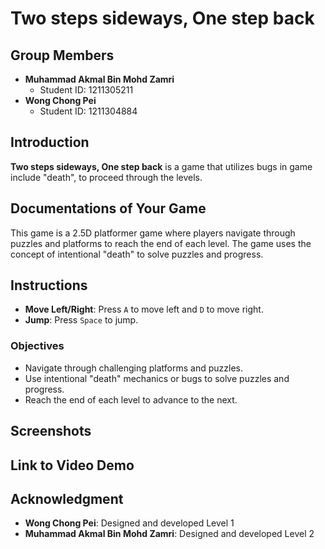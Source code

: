 # Two steps sideways, One step back

## Group Members
- **Muhammad Akmal Bin Mohd Zamri**
  - Student ID: 1211305211
- **Wong Chong Pei**
  - Student ID: 1211304884

## Introduction
**Two steps sideways, One step back** is a game that utilizes bugs in game include "death", to proceed through the levels.

## Documentations of Your Game
This game is a 2.5D platformer game where players navigate through puzzles and platforms to reach the end of each level. The game uses the concept of intentional "death" to solve puzzles and progress.

## Instructions
- **Move Left/Right**: Press `A` to move left and `D` to move right.
- **Jump**: Press `Space` to jump.

### Objectives
- Navigate through challenging platforms and puzzles.
- Use intentional "death" mechanics or bugs to solve puzzles and progress.
- Reach the end of each level to advance to the next.

## Screenshots

## Link to Video Demo

## Acknowledgment
- **Wong Chong Pei**: Designed and developed Level 1
- **Muhammad Akmal Bin Mohd Zamri**: Designed and developed Level 2
